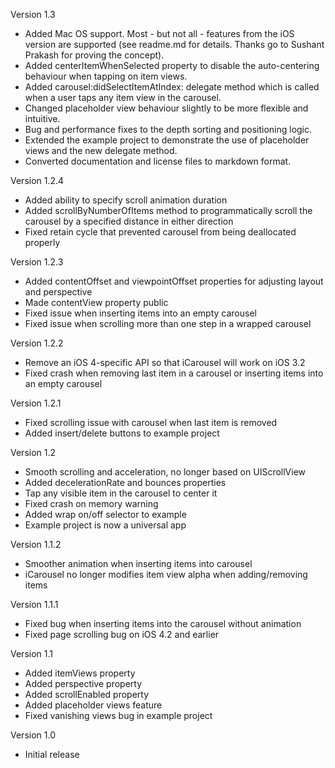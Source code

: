 Version 1.3

- Added Mac OS support. Most - but not all - features from the iOS version are supported (see readme.md for details. Thanks go to Sushant Prakash for proving the concept).
- Added centerItemWhenSelected property to disable the auto-centering behaviour when tapping on item views.
- Added carousel:didSelectItemAtIndex: delegate method which is called when a user taps any item view in the carousel.
- Changed placeholder view behaviour slightly to be more flexible and intuitive.
- Bug and performance fixes to the depth sorting and positioning logic.
- Extended the example project to demonstrate the use of placeholder views and the new delegate method.
- Converted documentation and license files to markdown format.

Version 1.2.4

- Added ability to specify scroll animation duration
- Added scrollByNumberOfItems method to programmatically scroll the carousel by a specified distance in either direction
- Fixed retain cycle that prevented carousel from being deallocated properly

Version 1.2.3

- Added contentOffset and viewpointOffset properties for adjusting layout and perspective
- Made contentView property public
- Fixed issue when inserting items into an empty carousel
- Fixed issue when scrolling more than one step in a wrapped carousel 

Version 1.2.2

- Remove an iOS 4-specific API so that iCarousel will work on iOS 3.2
- Fixed crash when removing last item in a carousel or inserting items into an empty carousel

Version 1.2.1

- Fixed scrolling issue with carousel when last item is removed
- Added insert/delete buttons to example project

Version 1.2

- Smooth scrolling and acceleration, no longer based on UIScrollView
- Added decelerationRate and bounces properties
- Tap any visible item in the carousel to center it
- Fixed crash on memory warning
- Added wrap on/off selector to example
- Example project is now a universal app

Version 1.1.2

- Smoother animation when inserting items into carousel
- iCarousel no longer modifies item view alpha when adding/removing items

Version 1.1.1

- Fixed bug when inserting items into the carousel without animation
- Fixed page scrolling bug on iOS 4.2 and earlier

Version 1.1

- Added itemViews property
- Added perspective property
- Added scrollEnabled property
- Added placeholder views feature
- Fixed vanishing views bug in example project

Version 1.0

- Initial release
